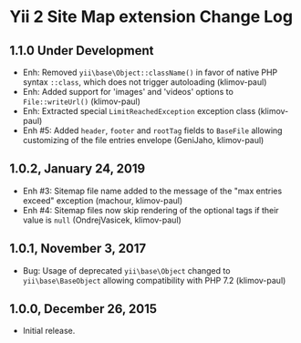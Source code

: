 Yii 2 Site Map extension Change Log
===================================

1.1.0 Under Development
-----------------------

- Enh: Removed `yii\base\Object::className()` in favor of native PHP syntax `::class`, which does not trigger autoloading (klimov-paul)
- Enh: Added support for 'images' and 'videos' options to `File::writeUrl()` (klimov-paul)
- Enh: Extracted special `LimitReachedException` exception class (klimov-paul)
- Enh #5: Added `header`, `footer` and `rootTag` fields to `BaseFile` allowing customizing of the file entries envelope (GeniJaho, klimov-paul)


1.0.2, January 24, 2019
-----------------------

- Enh #3: Sitemap file name added to the message of the "max entries exceed" exception (machour, klimov-paul)
- Enh #4: Sitemap files now skip rendering of the optional tags if their value is `null` (OndrejVasicek, klimov-paul)


1.0.1, November 3, 2017
-----------------------

- Bug: Usage of deprecated `yii\base\Object` changed to `yii\base\BaseObject` allowing compatibility with PHP 7.2 (klimov-paul)


1.0.0, December 26, 2015
------------------------

- Initial release.
